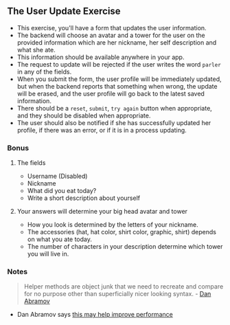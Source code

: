 ## The User Update Exercise

-   This exercise, you'll have a form that updates the user information.
-   The backend will choose an avatar and a tower for the user on the provided information which are her nickname, her self description and what she ate.
-   This information should be available anywhere in your app.
-   The request to update will be rejected if the user writes the word `parler` in any of the fields.
-   When you submit the form, the user profile will be immediately updated, but when the backend reports that something when wrong, the update will be erased, and the user profile will go back to the latest saved information.
-   There should be a `reset`, `submit`, `try again` button when appropriate, and they should be disabled when appropriate.
-   The user should also be notified if she has successfully updated her profile, if there was an error, or if it is in a process updating.

### Bonus

1.  The fields

    -   Username (Disabled)
    -   Nickname
    -   What did you eat today?
    -   Write a short description about yourself

2.  Your answers will determine your big head avatar and tower

    -   How you look is determined by the letters of your nickname.
    -   The accessories (hat, hat color, shirt color, graphic, shirt) depends on what you ate today.
    -   The number of characters in your description determine which tower you will live in.

### Notes

> Helper methods are object junk that we need to recreate and compare for no purpose other than superficially nicer looking syntax. - [Dan Abramov](https://twitter.com/dan_abramov/status/1125758606765383680)

-   Dan Abramov says [this may help improve performance](https://twitter.com/dan_abramov/status/1125774170154065920)

